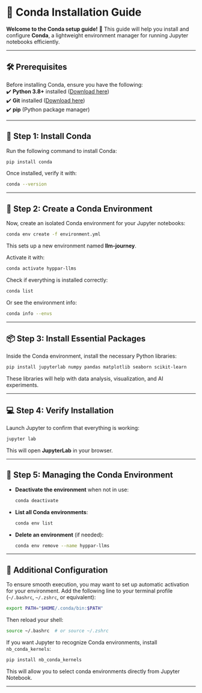 # 🚀 Conda Installation Guide

**Welcome to the Conda setup guide!** 🎯 This guide will help you install and configure **Conda**, a lightweight environment manager for running Jupyter notebooks efficiently.

---

## **🛠️ Prerequisites**

Before installing Conda, ensure you have the following:  
✔️ **Python 3.8+** installed ([Download here](https://www.python.org/downloads/))  
✔️ **Git** installed ([Download here](https://git-scm.com/downloads))  
✔️ **pip** (Python package manager)

---

## **🚀 Step 1: Install Conda**

Run the following command to install Conda:

```sh
pip install conda
```

Once installed, verify it with:

```sh
conda --version
```

---

## **📂 Step 2: Create a Conda Environment**

Now, create an isolated Conda environment for your Jupyter notebooks:

```sh
conda env create -f environment.yml
```

This sets up a new environment named **llm-journey**.

Activate it with:

```sh
conda activate hyppar-llms
```

Check if everything is installed correctly:

```sh
conda list
```

Or see the environment info:

```sh
conda info --envs
```

---

## **📦 Step 3: Install Essential Packages**

Inside the Conda environment, install the necessary Python libraries:

```sh
pip install jupyterlab numpy pandas matplotlib seaborn scikit-learn
```

These libraries will help with data analysis, visualization, and AI experiments.

---

## **💻 Step 4: Verify Installation**

Launch Jupyter to confirm that everything is working:

```sh
jupyter lab
```

This will open **JupyterLab** in your browser.

---

## **🔄 Step 5: Managing the Conda Environment**

- **Deactivate the environment** when not in use:

  ```sh
  conda deactivate
  ```

- **List all Conda environments**:

  ```sh
  conda env list
  ```

- **Delete an environment** (if needed):

  ```sh
  conda env remove --name hyppar-llms
  ```

---

## **📌 Additional Configuration**

To ensure smooth execution, you may want to set up automatic activation for your environment. Add the following line to your terminal profile (`~/.bashrc`, `~/.zshrc`, or equivalent):

```sh
export PATH="$HOME/.conda/bin:$PATH"
```

Then reload your shell:

```sh
source ~/.bashrc  # or source ~/.zshrc
```

If you want Jupyter to recognize Conda environments, install `nb_conda_kernels`:

```sh
pip install nb_conda_kernels
```

This will allow you to select conda environments directly from Jupyter Notebook.

---
